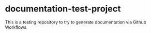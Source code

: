 # documentation-test-project

This is a testing repository to try to generate documentation via Github Workflows.
